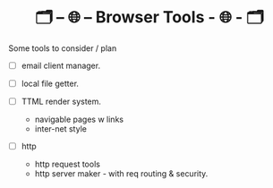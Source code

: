 <h1 align="center">🗂 – 🌐 – Browser Tools - 🌐 - 🗂</h1>

Some tools to consider / plan

 - ☐ email client manager. 
 
 - ☐ local file getter. 
 
 - ☐ TTML render system. 
   - navigable pages w links
   - inter-net style 

 - ☐ http
   - http request tools
   - http server maker - with req routing & security.

